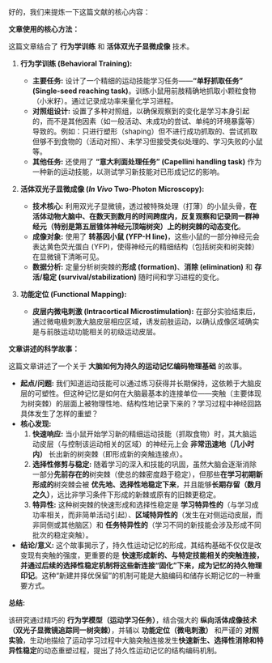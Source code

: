 好的，我们来提炼一下这篇文献的核心内容：

**文章使用的核心方法：**

这篇文章结合了 **行为学训练** 和 **活体双光子显微成像** 技术。

1.  **行为学训练 (Behavioral Training):**
    *   **主要任务:** 设计了一个精细的运动技能学习任务——**“单籽抓取任务” (Single-seed reaching task)**。训练小鼠用前肢精确地抓取小颗粒食物（小米籽）。通过记录成功率来量化学习进程。
    *   **对照组设计:** 设置了多种对照组，以确保观察到的变化是学习本身引起的，而不是其他因素（如一般活动、未成功的尝试、单纯的环境暴露等）导致的。例如：只进行塑形（shaping）但不进行成功抓取的、尝试抓取但够不到食物的（活动对照）、未学习但接受类似处理的、学习失败的小鼠等。
    *   **其他任务:** 还使用了 **“意大利面处理任务” (Capellini handling task)** 作为一种新的运动技能，以测试学习新技能对已形成记忆的影响。

2.  **活体双光子显微成像 (*In Vivo* Two-Photon Microscopy):**
    *   **技术核心:** 利用双光子显微镜，透过被特殊处理（打薄）的小鼠头骨，**在活体动物大脑中、在数天到数月的时间跨度内，反复观察和记录同一群神经元（特别是第五层锥体神经元顶端树突）上的树突棘的动态变化**。
    *   **成像对象:** 使用了 **转基因小鼠 (YFP-H line)**，这些小鼠的一部分神经元会表达黄色荧光蛋白 (YFP)，使得神经元的精细结构（包括树突和树突棘）在显微镜下清晰可见。
    *   **数据分析:** 定量分析树突棘的**形成 (formation)**、**消除 (elimination)** 和 **存活/稳定 (survival/stabilization)** 随时间和学习进程的变化。

3.  **功能定位 (Functional Mapping):**
    *   **皮层内微电刺激 (Intracortical Microstimulation):** 在部分实验结束后，通过微电极刺激大脑皮层相应区域，诱发前肢运动，以确认成像区域确实是与前肢运动功能相关的初级运动皮层。

**文章讲述的科学故事：**

这篇文章讲述了一个关于 **大脑如何为持久的运动记忆编码物理基础** 的故事。

*   **起点/问题:** 我们知道运动技能可以通过练习获得并长期保持，这依赖于大脑皮层的可塑性。但这种记忆是如何在大脑最基本的连接单位——突触（主要体现为树突棘）的层面上被物理性地、结构性地记录下来的？学习过程中神经回路具体发生了怎样的重塑？
*   **核心发现:**
    1.  **快速响应:** 当小鼠开始学习新的精细运动技能（抓取食物）时，其大脑运动皮层（与控制该运动相关的区域）的神经元上会 **非常迅速地（几小时内）** 长出新的树突棘（即形成新的突触连接点）。
    2.  **选择性修剪与稳定:** 随着学习的深入和技能的巩固，虽然大脑会逐渐消除一部分**先前存在的**树突棘（使总的棘密度趋于稳定），但那些**在学习初期新形成的**树突棘会被 **优先地、选择性地稳定下来**，并且能够**长期存留（数月之久）**，远比非学习条件下形成的新棘或原有的旧棘更稳定。
    3.  **特异性:** 这种树突棘的快速形成和选择性稳定是 **学习特异性的**（与学习成功率相关，而非简单活动引起）、**区域特异性的**（发生在对侧运动皮层，而非同侧或其他脑区）和 **任务特异性的**（学习不同的新技能会涉及形成不同批次的稳定突触）。
*   **结论/意义:** 这个故事揭示了，持久性运动记忆的形成，其结构基础不仅仅是改变现有突触的强度，更重要的是 **快速形成新的、与特定技能相关的突触连接，并通过后续的选择性稳定机制将这些新连接“固化”下来，成为记忆的持久物理印记**。这种“新建并择优保留”的机制可能是大脑编码和储存长期记忆的一种重要方式。

**总结:**

该研究通过精巧的 **行为学模型（运动学习任务）**，结合强大的 **纵向活体成像技术（双光子显微镜追踪同一树突棘）**，并辅以 **功能定位（微电刺激）** 和严谨的 **对照实验**，生动地描绘了运动学习过程中大脑突触连接发生**快速新生、选择性消除和特异性稳定**的动态重塑过程，提出了持久性运动记忆的结构编码机制。
